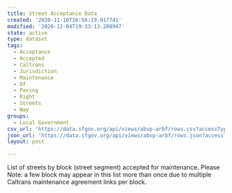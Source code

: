 ```yaml
---
title: Street Acceptance Data
created: '2020-11-10T16:56:19.917741'
modified: '2020-12-04T19:33:13.208947'
state: active
type: dataset
tags:
  - Acceptance
  - Accepted
  - Caltrans
  - Jurisdiction
  - Maintenance
  - Of
  - Paving
  - Right
  - Streets
  - Way
groups:
  - Local Government
csv_url: 'https://data.sfgov.org/api/views/abvp-arbf/rows.csv?accessType=DOWNLOAD'
json_url: 'https://data.sfgov.org/api/views/abvp-arbf/rows.json?accessType=DOWNLOAD'
layout: post

---
```

List of streets by block (street segment) accepted for maintenance.   Please Note:  a few block may appear in this list more than once due to multiple Caltrans maintenance agreement links per block.
